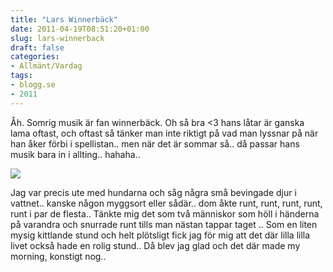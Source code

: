 ```yaml
---
title: "Lars Winnerbäck"
date: 2011-04-19T08:51:20+01:00
slug: lars-winnerback
draft: false
categories:
- Allmänt/Vardag
tags:
- blogg.se
- 2011
---
```

Åh. Somrig musik är fan winnerbäck. Oh så bra <3 hans låtar är ganska lama oftast, och oftast så tänker man inte riktigt på vad man lyssnar på när han åker förbi i spellistan.. men när det är sommar så.. då passar hans musik bara in i allting.. hahaha..  
  
![](/assets/images/blogg.se/snedvttern19juni06_143725809.jpg)  
  
Jag var precis ute med hundarna och såg några små bevingade djur i vattnet.. kanske någon myggsort eller sådär.. dom åkte runt, runt, runt, runt, runt i par de flesta.. Tänkte mig det som två människor som höll i händerna på varandra och snurrade runt tills man nästan tappar taget .. Som en liten mysig kittlande stund och helt plötsligt fick jag för mig att det där lilla lilla livet också hade en rolig stund.. Då blev jag glad och det där made my morning, konstigt nog..